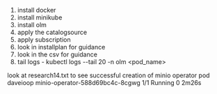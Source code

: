 1. install docker
2. install minikube
3. install olm
4. apply the catalogsource
5. apply subscription
6. look in installplan for guidance
7. look in the csv for guidance
8. tail logs - kubectl logs --tail 20 -n olm <pod_name>


look at research14.txt to see successful creation of minio operator pod
daveioop      minio-operator-588d69bc4c-8cgwg                                   1/1     Running     0               2m26s
